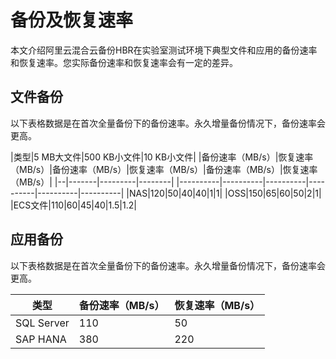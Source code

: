 # 备份及恢复速率

本文介绍阿里云混合云备份HBR在实验室测试环境下典型文件和应用的备份速率和恢复速率。您实际备份速率和恢复速率会有一定的差异。

## 文件备份

以下表格数据是在首次全量备份下的备份速率。永久增量备份情况下，备份速率会更高。

|类型|5 MB大文件|500 KB小文件|10 KB小文件|
|备份速率（MB/s）|恢复速率（MB/s）|备份速率（MB/s）|恢复速率（MB/s）|备份速率（MB/s）|恢复速率（MB/s）|
|--|-------|---------|--------|
|----------|----------|----------|----------|----------|----------|
|NAS|120|50|40|40|1|1|
|OSS|150|65|60|50|2|1|
|ECS文件|110|60|45|40|1.5|1.2|

## 应用备份

以下表格数据是在首次全量备份下的备份速率。永久增量备份情况下，备份速率会更高。

|类型|备份速率（MB/s）|恢复速率（MB/s）|
|--|----------|----------|
|SQL Server|110|50|
|SAP HANA|380|220|


